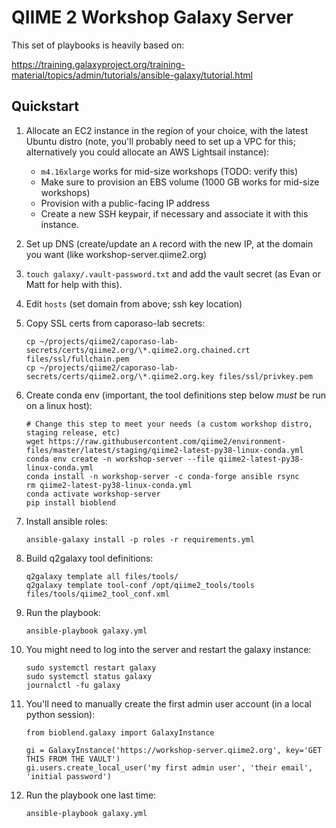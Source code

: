 # QIIME 2 Workshop Galaxy Server

This set of playbooks is heavily based on:

https://training.galaxyproject.org/training-material/topics/admin/tutorials/ansible-galaxy/tutorial.html

## Quickstart

1. Allocate an EC2 instance in the region of your choice, with the latest
   Ubuntu distro (note, you'll probably need to set up a VPC for this;
   alternatively you could allocate an AWS Lightsail instance):
    - `m4.16xlarge` works for mid-size workshops (TODO: verify this)
    - Make sure to provision an EBS volume (1000 GB works for mid-size workshops)
    - Provision with a public-facing IP address
    - Create a new SSH keypair, if necessary and associate it with this instance.
1. Set up DNS (create/update an `A` record with the new IP, at the domain you
   want (like workshop-server.qiime2.org)
1. `touch galaxy/.vault-password.txt` and add the vault secret (as Evan or Matt
   for help with this).
1. Edit `hosts` (set domain from above; ssh key location)
1. Copy SSL certs from caporaso-lab secrets:

       cp ~/projects/qiime2/caporaso-lab-secrets/certs/qiime2.org/\*.qiime2.org.chained.crt files/ssl/fullchain.pem
       cp ~/projects/qiime2/caporaso-lab-secrets/certs/qiime2.org/\*.qiime2.org.key files/ssl/privkey.pem

1. Create conda env (important, the tool definitions step below _must_ be run
   on a linux host):

       # Change this step to meet your needs (a custom workshop distro, staging release, etc)
       wget https://raw.githubusercontent.com/qiime2/environment-files/master/latest/staging/qiime2-latest-py38-linux-conda.yml
       conda env create -n workshop-server --file qiime2-latest-py38-linux-conda.yml
       conda install -n workshop-server -c conda-forge ansible rsync
       rm qiime2-latest-py38-linux-conda.yml
       conda activate workshop-server
       pip install bioblend

1. Install ansible roles:

       ansible-galaxy install -p roles -r requirements.yml

1. Build q2galaxy tool definitions:

       q2galaxy template all files/tools/
       q2galaxy template tool-conf /opt/qiime2_tools/tools files/tools/qiime2_tool_conf.xml

1. Run the playbook:

       ansible-playbook galaxy.yml

1. You might need to log into the server and restart the galaxy instance:

       sudo systemctl restart galaxy
       sudo systemctl status galaxy
       journalctl -fu galaxy

1. You'll need to manually create the first admin user account (in a local
   python session):

       from bioblend.galaxy import GalaxyInstance

       gi = GalaxyInstance('https://workshop-server.qiime2.org', key='GET THIS FROM THE VAULT')
       gi.users.create_local_user('my first admin user', 'their email', 'initial password')

1. Run the playbook one last time:

       ansible-playbook galaxy.yml
